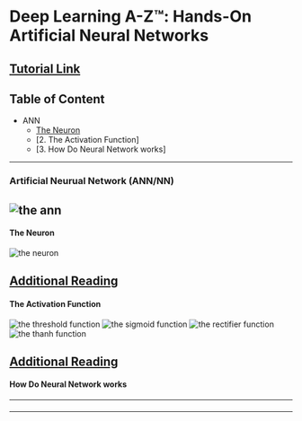 # Deep Learning A-Z™: Hands-On Artificial Neural Networks

[Tutorial Link](https://www.udemy.com/course/deeplearning/learn/lecture/6747425#overview)
---
## Table of Content
- ANN
  - [The Neuron](#theneuron)
  - [2. The Activation Function]
  - [3. How Do Neural Network works]



---
### Artificial Neurual Network (ANN/NN)

![the ann](https://i.stack.imgur.com/UrGrT.png)
---

#### The Neuron
![the neuron](https://miro.medium.com/max/1400/1*hkYlTODpjJgo32DoCOWN5w.png)

[Additional Reading](http://yann.lecun.com/exdb/publis/pdf/lecun-98b.pdf)
---

#### The Activation Function

![the threshold function](https://sds-platform-private.s3-us-east-2.amazonaws.com/uploads/50_blog_image_2.png)
![the sigmoid function](https://sds-platform-private.s3-us-east-2.amazonaws.com/uploads/50_blog_image_3.png)
![the rectifier function](https://sds-platform-private.s3-us-east-2.amazonaws.com/uploads/50_blog_image_4.png)
![the thanh function](https://sds-platform-private.s3-us-east-2.amazonaws.com/uploads/50_blog_image_5.png)

[Additional Reading](https://proceedings.mlr.press/v15/glorot11a/glorot11a.pdf)
---

#### How Do Neural Network works
---

#### 
---
